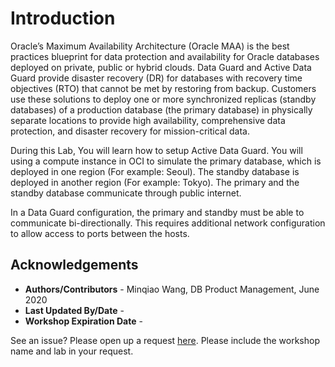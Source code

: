 # Introduction

Oracle’s Maximum Availability Architecture (Oracle MAA) is the best practices blueprint for data protection and availability for Oracle databases deployed on private, public or hybrid clouds. Data Guard and Active Data Guard provide disaster recovery (DR) for databases with recovery time objectives (RTO) that cannot be met by restoring from backup. Customers use these solutions to deploy one or more synchronized replicas (standby databases) of a production database (the primary database) in physically separate locations to provide high availability, comprehensive data protection, and disaster recovery for mission-critical data. 

During this Lab, You will learn how to setup Active Data Guard. You will using a compute instance in OCI to simulate the primary database, which is deployed in one region (For example: Seoul). The standby database is deployed in another region (For example: Tokyo). The primary and the standby database communicate through public internet. 

In a Data Guard configuration, the primary and standby must be able to communicate bi-directionally. This requires additional network configuration to allow access to ports between the hosts. 


## Acknowledgements

- **Authors/Contributors** - Minqiao Wang, DB Product Management, June 2020
- **Last Updated By/Date** - 
- **Workshop Expiration Date** - 

See an issue?  Please open up a request [here](https://github.com/oracle/learning-library/issues).   Please include the workshop name and lab in your request. 